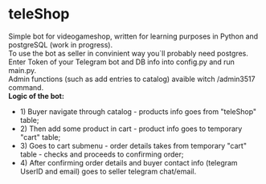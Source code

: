 # teleShop

Simple bot for videogameshop, written for learning purposes in Python and postgreSQL (work in progress).<br/>
To use the bot as seller in convinient way you`ll probably need postgres.<br/>
Enter Token of your Telegram bot and DB info into config.py and run main.py. <br/>
Admin functions (such as add entries to catalog) avaible witch /admin3517 command.<br/>
 <strong>Logic of the bot: </strong><ul> <li>1) Buyer navigate through catalog - products info goes from "teleShop" table;
                  <li>2) Then add some product in cart - product info goes to temporary "cart" table;
                  <li>3) Goes to cart submenu - order details takes from temporary "cart" table - checks and proceeds to confirming order;
                  <li>4) After confirming order details and buyer contact info (telegram UserID and email) goes to seller telegram chat/email. </ul>
